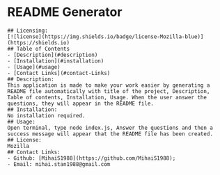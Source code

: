 # README Generator
    ## Licensing:
    [![license](https://img.shields.io/badge/license-Mozilla-blue)](https://shields.io)
    ## Table of Contents 
    - [Description](#description)
    - [Installation](#installation)
    - [Usage](#usage)
    - [Contact Links](#contact-Links)
    ## Description:
    This application is made to make your work easier by generating a README file automatically with title of the project, Description, Table of contents, Installation, Usage. When the user answer the questions, they will appear in the README file.
    ## Installation:
    No installation required.
    ## Usage:
    Open terminal, type node index.js, Answer the questions and then a success message will appear that the README file has been created.
    ## License:
    Mozilla
    ## Contact Links:
    - Github: [MihaiS1988](https://github.com/MihaiS1988);
    - Email: mihai.stan1988@gmail.com 